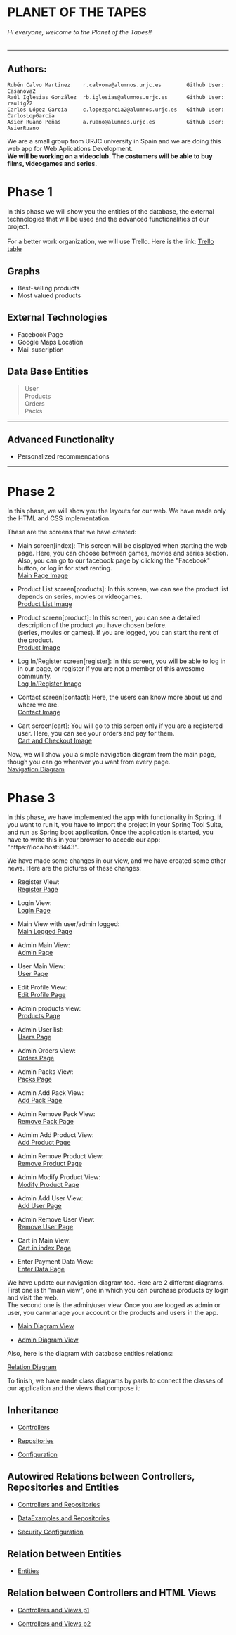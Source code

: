 # PLANET OF THE TAPES
###### Hi everyone, welcome to the Planet of the Tapes!!
------------
Authors:
------------
```
Rubén Calvo Martinez    r.calvoma@alumnos.urjc.es        Github User: Casanova2      
Raúl Iglesias González  rb.iglesias@alumnos.urjc.es      Github User: raulig22     
Carlos López García     c.lopezgarcia2@alumnos.urjc.es   Github User: CarlosLopGarcia   
Asier Ruano Peñas       a.ruano@alumnos.urjc.es          Github User: AsierRuano  
```
We are a small group from URJC university in Spain and we are doing this web app for Web Aplications Development.  
**We will be working on a videoclub. The costumers will be able to buy films, videogames and series.**  

# Phase 1  
In this phase we will show you the entities of the database, the external technologies that will be used and the advanced functionalities of our project.     
       
For a better work organization, we will use Trello. Here is the link: [Trello table](https://trello.com/b/mblOwpgb/planet-of-the-tapes)        

## Graphs
* Best-selling products
* Most valued products

## External Technologies
* Facebook Page
* Google Maps Location  
* Mail suscription 

## Data Base Entities
> User  
> Products  
> Orders  
> Packs  
------------
## Advanced Functionality     
* Personalized recommendations    
------------

# Phase 2  
In this phase, we will show you the layouts for our web. We have made only the HTML and CSS implementation.

These are the screens that we have created:  
  
* Main screen[index]: This screen will be displayed when starting the web page. Here, you can choose between games, movies
and series section. Also, you can go to our facebook page by clicking the "Facebook" button, or log in for start renting.  
[Main Page Image](screenshots/mainPage.png)  
  
* Product List screen[products]: In this screen, we can see the product list depends on series, movies or videogames.  
[Product List Image](screenshots/productsPage.png)  
  
* Product screen[product]: In this screen, you can see a detailed description of the product you have chosen before.  
(series, movies or games). If you are logged, you can start the rent of the product.   
[Product Image](screenshots/productPage.png)

  
* Log In/Register screen[register]: In this screen, you will be able to log in in our page, or register if you are not a member of this awesome community.  
[Log In/Register Image](screenshots/loginPage.png)  

* Contact screen[contact]: Here, the users can know more about us and where we are.  
[Contact Image](screenshots/contactPage.png)  
  
* Cart screen[cart]: You will go to this screen only if you are a registered user. Here, you can see your orders and pay for them.  
[Cart and Checkout Image](screenshots/cartPage.png)  


Now, we will show you a simple navigation diagram from the main page, though you can go wherever you want from every page.  
[Navigation Diagram](screenshots/NavigationDiagram.png)  
  
# Phase 3

In this phase, we have implemented the app with functionality in Spring. If you want to run it, you have to import the project in your Spring Tool Suite, and run as Spring boot application.
Once the application is started, you have to write this in your browser to accede our app: "https://localhost:8443".

We have made some changes in our view, and we have created some other news. Here are the pictures of these changes:

* Register View:    
[Register Page](screenshots/newRegisterPage.png)  
  
* Login View:  
[Login Page](screenshots/newLoginPage.png)  
  
* Main View with user/admin logged:  
[Main Logged Page](screenshots/logedMainPage.png)  
  
* Admin Main View:  
[Admin Page](screenshots/adminPage.png)  
  
* User Main View:  
[User Page](screenshots/userPage.png)  
  
* Edit Profile View:  
[Edit Profile Page](screeshots/editProfileUser.png)  
  
* Admin products view:  
[Products Page](screenshots/productlistPage.png)  
  
* Admin User list:  
[Users Page](screenshots/usersPage.png)  
  
* Admin Orders View:  
[Orders Page](screenshots/ordersPage.png)  
  
* Admin Packs View:  
[Packs Page](screenshots/packsPage.png)  
  
* Admin Add Pack View:  
[Add Pack Page](screenshots/addPackPage.png)  
  
* Admin Remove Pack View:  
[Remove Pack Page](screenshots/removePackPage.png)
  
* Admim Add Product View:  
[Add Product Page](screenshots/addproductPage.png)  
  
* Admin Remove Product View:  
[Remove Product Page](screenshots/removeproductPage.png)  
  
* Admin Modify Product View:  
[Modify Product Page](screenshots/modifyproductPage.png)  
  
* Admin Add User View:  
[Add User Page](screenshots/adduserPage.png)  
    
* Admin Remove User View:  
[Remove User Page](screenshots/removeuserPage.png)  
  
* Cart in Main View:  
[Cart in index Page](screenshots/cartMainPage.png)  
  
* Enter Payment Data View:  
[Enter Data Page](screenshots/enterpaymentPage.png)  
  
We have update our navigation diagram too. Here are 2 different diagrams. First one is th "main view", one in which you can purchase products by login and visit the web.  
The second one is the admin/user view. Once you are looged as admin or user, you canmanage your account or the products and users in the app.  
  
* [Main Diagram View](screenshots/mainNavigationView.png)  
  
* [Admin Diagram View](screenshots/adminNavigationView.png)    
  
  
Also, here is the diagram with database entities relations:

[Relation Diagram](screenshots/RelationDiagram.png)  
  
To finish, we have made class diagrams by parts to connect the classes of our application and the views that compose it:  
  
## Inheritance  
  
* [Controllers](screenshots/controllerInheritance.png)  
  
* [Repositories](screenshots/repositoryInheritance.png)  
  
* [Configuration](screenshots/securityInheritance.png)  
  
## Autowired Relations between Controllers, Repositories and Entities  
  
* [Controllers and Repositories](screenshots/controllerAndRepository.png)  
  
* [DataExamples and Repositories](screenshots/dexamplesAndRepository.png)  
  
* [Security Configuration](screenshots/secConfigAndRepository.png)  
  
## Relation between Entities  
  
* [Entities](screenshots/entitiesRelation.png)  
  
## Relation between Controllers and HTML Views  
  
* [Controllers and Views p1](screenshots/controllerhtmlp1.png)  
  
* [Controllers and Views p2](screenshots/controllerhtmlp2.png)  
  

